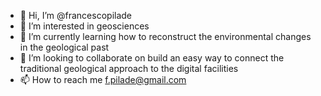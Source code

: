 - 👋 Hi, I’m @francescopilade
- 👀 I’m interested in geosciences 
- 🌱 I’m currently learning how to reconstruct the environmental changes in the geological past
- 💞️ I’m looking to collaborate on build an easy way to connect the traditional geological approach to the digital facilities
- 📫 How to reach me f.pilade@gmail.com

<!---
francescopilade/francescopilade is a ✨ special ✨ repository because its `README.md` (this file) appears on your GitHub profile.
You can click the Preview link to take a look at your changes.
--->
